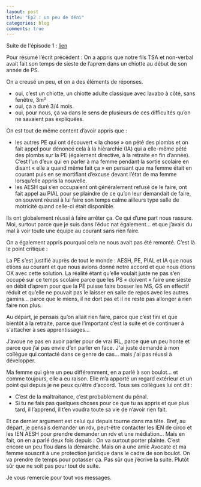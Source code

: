 ```yaml
---
layout: post
title: "Ep2 : un peu de déni"
categories: blog
comments: true
---
```


Suite de l'épisode 1 : [lien](https://homeostasie.github.io/bouquins/mauvaise-soiree/)

Pour résumé l’écrit précédent : On a appris que notre fils TSA et non-verbal avait fait son temps de sieste de l’aprem dans un chiotte au début de son année de PS. 

On a creusé un peu, et on a des éléments de réponses.

- oui, c’est un chiotte, un chiotte adulte classique avec lavabo à côté, sans fenêtre, 3m²
- oui, ça a duré 3/4 mois.
- oui, pour nous, ça va dans le sens de plusieurs de ces difficultés qu’on ne savaient pas expliquées.

On est tout de même content d’avoir appris que :

- les autres PE qui ont découvert « la chose » on pété des plombs et on fait appel pour dénoncé cela à la hiérarchie (IA) qui a elle-même pété des plombs sur la PE (également directive, à la retraite en fin d’année). C’est l’un d’eux qui en parler à ma femme pendant la sortie scolaire en disant « elle a quand même fait ça » en pensant que ma femme était en courant puis en se mortifiant d’excuse devant l’état de ma femme lorsqu’elle appris la nouvelle.
- les AESH qui s’en occupaient ont généralement refusé de le faire, ont fait appel au PIAL pour se plaindre de ce qu’on leur demandait de faire, on souvent réussi à lui faire son temps calme ailleurs type salle de motricité quand celle-ci était disponible.

Ils ont globalement réussi à faire arrêter ça. Ce qui d’une part nous rassure. Moi, surtout parce que je suis dans l’éduc nat également… et que j’avais du mal à voir toute une équipe au courant sans rien faire.

On a également appris pourquoi cela ne nous avait pas été remonté. C’est là le point critique :

La PE s’est justifié auprès de tout le monde : AESH, PE, PIAL et IA que nous étions au courant et que nous avions donné notre accord et que nous étions OK avec cette solution. La réalité étant qu’elle voulait juste ne pas s’en occupé sur ce temps scolaire parce que les PS « doivent » faire une sieste en débit d’aprem pour que la PE puisse faire bosser les MS, GS en effectif réduit et qu’elle ne pouvait pas le laisser en salle de repos avec les autres gamins… parce que le miens, il ne dort pas et il ne reste pas allonger à rien faire non plus. 

Au départ, je pensais qu’on allait rien faire, parce que c’est fini et que bientôt à la retraite, parce que l’important c’est la suite et de continuer à s'attacher à ses apprentissages…

J’avoue ne pas en avoir parler pour de vrai IRL, parce que un peu honte et parce que j’ai pas envie d’en parler en face. J'ai juste demandé à mon collègue qui contacté dans ce genre de cas... mais j'ai pas réussi à développer. 

Ma femme qui gère un peu différemment, en a parlé à son boulot… et comme toujours, elle a eu raison. Elle m’a apporté un regard extérieur et un point qui depuis je ne peux qu’être d’accord. Tous ses collègues lui ont dit : 

- C’est de la maltraitance, c’est probablement du pénal.
- Si tu ne fais pas quelques choses pour ce que tu as appris et que plus tard, il l’apprend, il t’en voudra toute sa vie de n’avoir rien fait.

Et ce dernier argument est celui qui depuis tourne dans ma tête.
Bref, au départ, je pensais demander un rdv, peut-être contacter les IEN de circo et les IEN AESH pour prendre demander un rdv et une médiation… Mais en fait, on en a parlé deux fois depuis : On va surtout porter plainte. C’est encore un peu flou dans la démarche. Mais on a une amie Avocate et ma femme souscrit à une protection juridique dans le cadre de son boulot. On va prendre de temps pour potasser ça. Pas sûr que j’écrive la suite. Plutôt sûr que ne soit pas pour tout de suite. 

Je vous remercie pour tout vos messages. 